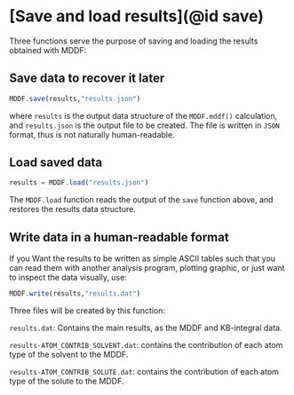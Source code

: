 # [Save and load results](@id save)

Three functions serve the purpose of saving and loading the results
obtained with MDDF:

## Save data to recover it later 

```julia
MDDF.save(results,"results.json")
```
where `results` is the output data structure of the `MDDF.mddf()`
calculation, and `results.json` is the output file to be created. The
file is written in `JSON` format, thus is not naturally human-readable.

## Load saved data

```julia
results = MDDF.load("results.json")
```
The `MDDF.load` function reads the output of the `save` function above,
and restores the results data structure.

## Write data in a human-readable format

If you Want the results to be written as simple ASCII tables such that
you can read them with another analysis program, plotting graphic, or
just want to inspect the data visually, use:

```julia
MDDF.write(results,"results.dat")
```
Three files will be created by this function:

`results.dat`: Contains the main results, as the MDDF and KB-integral data.

`results-ATOM_CONTRIB_SOLVENT.dat`: contains the contribution of each
atom type of the solvent to the MDDF.

`results-ATOM_CONTRIB_SOLUTE.dat`: contains the contribution of each
atom type of the solute to the MDDF.







